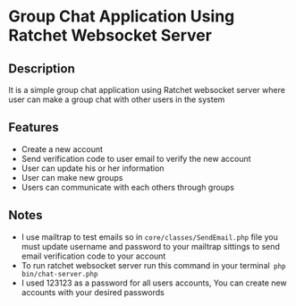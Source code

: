 # Group Chat Application Using Ratchet Websocket Server

## Description

It is a simple group chat application using Ratchet websocket server where user can make a group chat with other users in the system

## Features

- Create a new account 
- Send verification code to user email to verify the new account
- User can update his or her information
- User can make new groups
- Users can communicate with each others through groups  

## Notes 

- I use mailtrap to test emails so in ``` core/classes/SendEmail.php ``` file you must update username and password to your mailtrap sittings to send email verification code to your account 
- To run ratchet websocket server run this command in your terminal```  php bin/chat-server.php ```
- I used 123123 as a password for all users accounts, You can create new accounts with your desired passwords   
